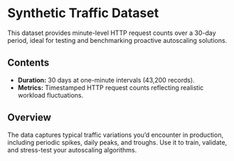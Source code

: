 # Synthetic Traffic Dataset

This dataset provides minute-level HTTP request counts over a 30-day period, ideal for testing and benchmarking proactive autoscaling solutions.

## Contents

* **Duration:** 30 days at one-minute intervals (43,200 records).
* **Metrics:** Timestamped HTTP request counts reflecting realistic workload fluctuations.

## Overview

The data captures typical traffic variations you’d encounter in production, including periodic spikes, daily peaks, and troughs. Use it to train, validate, and stress-test your autoscaling algorithms.
